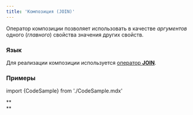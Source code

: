 ```yaml
---
title: 'Композиция (JOIN)'
---
```


Оператор композиции позволяет использовать в качестве *аргументов* одного (*главного*) свойства значения других свойств.

### Язык

Для реализации композиции используется [оператор **JOIN**](Оператор_JOIN.md).

### Примеры


import {CodeSample} from './CodeSample.mdx'

<CodeSample url="https://documentation.lsfusion.org/sample?file=OperatorPropertySample&block=join1"/>

**  
**

<CodeSample url="https://documentation.lsfusion.org/sample?file=OperatorPropertySample&block=join2"/>
